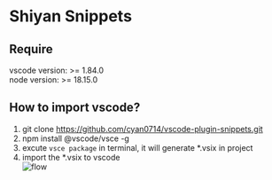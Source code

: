 # Shiyan Snippets

## Require
vscode version: >= 1.84.0  
node version: >= 18.15.0

## How to import vscode?
1. git clone https://github.com/cyan0714/vscode-plugin-snippets.git
2. npm install @vscode/vsce -g
3. excute `vsce package` in terminal, it will generate *.vsix in project
4. import the *.vsix to vscode  
![flow]([./imgs/flow.png](https://github.com/cyan0714/vscode-plugin-snippets/blob/master/imgs/flow.png?raw=true))
